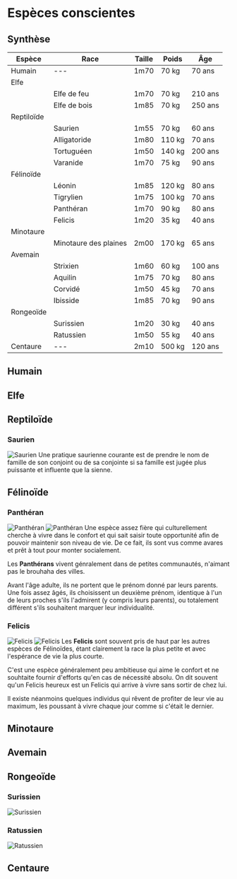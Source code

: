 # Espèces conscientes

## Synthèse

| Espèce        | Race | Taille| Poids | Âge |
| ---           | ---  | --- | --- | --- |
| Humain        |---|1m70| 70 kg |70 ans|
| Elfe          |||||
|               |Elfe de feu|1m70|70 kg|210 ans|
|               |Elfe de bois|1m85|70 kg|250 ans|
| Reptiloïde    |||||
|               |Saurien|1m55|70 kg|60 ans|
|               |Alligatoride|1m80|110 kg|70 ans|
|               |Tortuguéen|1m50|140 kg|200 ans|
|               |Varanide|1m70|75 kg|90 ans|
| Félinoïde     |||||
|               |Léonin|1m85|120 kg|80 ans|
|               |Tigrylien|1m75|100 kg|70 ans|
|               |Panthéran|1m70|90 kg|80 ans|
|               |Felicis|1m20|35 kg|40 ans|
| Minotaure     |||||
|               |Minotaure des plaines|2m00|170 kg|65 ans|
| Avemain       |||||
|               |Strixien|1m60|60 kg|100 ans|
|               |Aquilin|1m75|70 kg|80 ans|
|               |Corvidé|1m50|45 kg|70 ans|
|               |Ibisside|1m85|70 kg| 90 ans|
| Rongeoïde     |||||
|               |Surissien|1m20|30 kg|40 ans|
|               |Ratussien|1m50|55 kg|40 ans|
| Centaure      |---|2m10|500 kg|120 ans|

## Humain

## Elfe

## Reptiloïde
### Saurien
![Saurien](../../_images/mari_envoyée.png)
Une pratique saurienne courante est de prendre le nom de famille de son conjoint ou de sa conjointe si sa famille est jugée plus puissante et influente que la sienne.

## Félinoïde
### Panthéran
![Panthéran](../../_images/barman.png)
![Panthéran](../../_images/barman_enfant.png)
Une espèce assez fière qui culturellement cherche à vivre dans le confort et qui sait saisir toute opportunité afin de pouvoir maintenir son niveau de vie. De ce fait, ils sont vus comme avares et prêt à tout pour monter socialement. 

Les **Panthérans** vivent génralement dans de petites communautés, n'aimant pas le brouhaha des villes. 

Avant l'âge adulte, ils ne portent que le prénom donné par leurs parents. Une fois assez âgés, ils choisissent un deuxième prénom, identique à l'un de leurs proches s'ils l'admirent (y compris leurs parents), ou totalement différent s'ils souhaitent marquer leur individualité. 

### Felicis
![Felicis](../../_images/felicis_21.png)
![Felicis](../../_images/felicis.png)
Les **Felicis** sont souvent pris de haut par les autres espèces de Félinoïdes, étant clairement la race la plus petite et avec l'espérance de vie la plus courte.

C'est une espèce généralement peu ambitieuse qui aime le confort et ne souhtaite fournir d'efforts qu'en cas de nécessité absolu. On dit souvent qu'un Felicis heureux est un Felicis qui arrive à vivre sans sortir de chez lui.

Il existe néanmoins quelques individus qui rêvent de profiter de leur vie au maximum, les poussant à vivre chaque jour comme si c'était le dernier.

## Minotaure

## Avemain 

## Rongeoïde
### Surissien
![Surissien](../../_images/surissien.png)

### Ratussien
![Ratussien](../../_images/bandit%20ratussien.png)

## Centaure